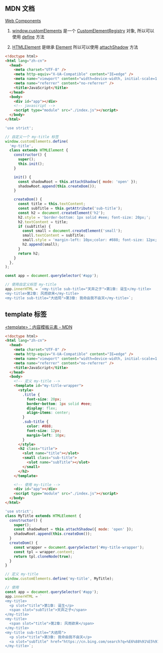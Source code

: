## MDN 文档

[Web Components](https://developer.mozilla.org/zh-CN/docs/Web/Web_Components)

1. [window.customElements](https://developer.mozilla.org/en-US/docs/Web/API/Window/customElements) 是一个 [CustomElementRegistry](https://developer.mozilla.org/zh-CN/docs/Web/API/CustomElementRegistry) 对象, 所以可以使用 [define](https://developer.mozilla.org/zh-CN/docs/Web/API/CustomElementRegistry/define) 方法

2. [HTMLElement](https://developer.mozilla.org/zh-CN/docs/Web/API/HTMLElement) 是继承 [Element](https://developer.mozilla.org/zh-CN/docs/Web/API/Element) 所以可以使用 [attachShadow](https://developer.mozilla.org/zh-CN/docs/Web/API/Element/attachShadow) 方法

```html
<!doctype html>
<html lang="zh-cn">
  <head>
    <meta charset="UTF-8" />
    <meta http-equiv="X-UA-Compatible" content="IE=edge" />
    <meta name="viewport" content="width=device-width, initial-scale=1.0" />
    <meta name="referrer" content="no-referrer" />
    <title>JavaScript</title>
  </head>
  <body>
    <div id="app"></div>
    <!-- javascript -->
    <script type="module" src="./index.js"></script>
  </body>
</html>
```

```javascript
'use strict';

// 自定义一个 my-title 标签
window.customElements.define(
  'my-title',
  class extends HTMLElement {
    constructor() {
      super();
      this.init();
    }

    init() {
      const shadowRoot = this.attachShadow({ mode: 'open' });
      shadowRoot.append(this.createDom());
    }

    createDom() {
      const title = this.textContent;
      const subTitle = this.getAttribute('sub-title');
      const h2 = document.createElement('h2');
      h2.style = 'border-bottom: 1px solid #eee; font-size: 20px;';
      h2.textContent = title;
      if (subTitle) {
        const small = document.createElement('small');
        small.textContent = subTitle;
        small.style = 'margin-left: 10px;color: #888; font-size: 12px;';
        h2.append(small);
      }
      return h2;
    }
  },
);

const app = document.querySelector('#app');

// 使用自定义标签 my-title
app.innerHTML = `<my-title sub-title="天弃之子">第1章: 诞生</my-title>
<my-title>第2章: 风雨欲来</my-title>
<my-title sub-title="大结局">第3章: 我命由我不由天</my-title>`;
```

## template 标签

[\<template\>：内容模板元素 - MDN](https://developer.mozilla.org/zh-CN/docs/Web/HTML/Element/template)

```html
<!doctype html>
<html lang="zh-cn">
  <head>
    <meta charset="UTF-8" />
    <meta http-equiv="X-UA-Compatible" content="IE=edge" />
    <meta name="viewport" content="width=device-width, initial-scale=1.0" />
    <meta name="referrer" content="no-referrer" />
    <title>JavaScript</title>
  </head>
  <body>
    <!-- 定义 my-title -->
    <template id="my-title-wrapper">
      <style>
        .title {
          font-size: 20px;
          border-bottom: 1px solid #eee;
          display: flex;
          align-items: center;
        }
        .sub-title {
          color: #888;
          font-size: 12px;
          margin-left: 10px;
        }
      </style>
      <h2 class="title">
        <slot name="title"></slot>
        <small class="sub-title">
          <slot name="subTitle"></slot>
        </small>
      </h2>
    </template>

    <!-- 使用 my-title -->
    <div id="app"></div>
    <script type="module" src="./index.js"></script>
  </body>
</html>
```

```javascript
'use strict';
class MyTitle extends HTMLElement {
  constructor() {
    super();
    const shadowRoot = this.attachShadow({ mode: 'open' });
    shadowRoot.append(this.createDom());
  }
  createDom() {
    const wrapper = document.querySelector('#my-title-wrapper');
    const tpl = wrapper.content;
    return tpl.cloneNode(true);
  }
}

// 定义 my-title
window.customElements.define('my-title', MyTitle);

// 使用
const app = document.querySelector('#app');
app.innerHTML = `
<my-title>
  <p slot="title">第1章: 诞生</p>
  <span slot="subTitle">天弃之子</span>
</my-title>
<my-title>
  <span slot="title">第2章: 风雨欲来</span>
</my-title>
<my-title sub-title="大结局">
  <p slot="title">第3章: 我命由我不由天</p>
  <a slot="subTitle" href="https://cn.bing.com/search?q=%E6%88%91%E5%91%BD%E7%94%B1%E6%88%91%E4%B8%8D%E7%94%B1%E5%A4%A9" >大结局</a>
</my-title>`;
```
